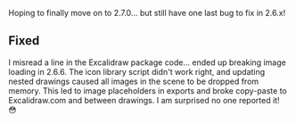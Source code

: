 Hoping to finally move on to 2.7.0... but still have one last bug to fix in 2.6.x!

## Fixed
I misread a line in the Excalidraw package code... ended up breaking image loading in 2.6.6. The icon library script didn't work right, and updating nested drawings caused all images in the scene to be dropped from memory. This led to image placeholders in exports and broke copy-paste to Excalidraw.com and between drawings. I am surprised no one reported it! 😳